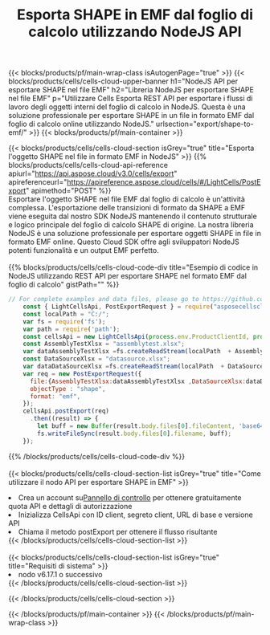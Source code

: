 ﻿---
title:  Esporta SHAPE in EMF dal foglio di calcolo utilizzando NodeJS API
description:  Aspose.Cells Cloud REST API supporta l'esportazione di file in formato {0} in {1} utilizzando {2}.
url: /it/nodejs/export/shape-to-emf/
---
{{< blocks/products/pf/main-wrap-class isAutogenPage="true" >}}
{{< blocks/products/cells/cells-cloud-upper-banner h1="NodeJS API per esportare SHAPE nel file EMF" h2="Libreria NodeJS per esportare SHAPE nel file EMF" p="Utilizzare Cells Esporta REST API per esportare i flussi di lavoro degli oggetti interni del foglio di calcolo in NodeJS. Questa è una soluzione professionale per esportare SHAPE in un file in formato EMF dal foglio di calcolo online utilizzando NodeJS." urlsection="export/shape-to-emf/" >}}
{{< blocks/products/pf/main-container >}}

{{< blocks/products/cells/cells-cloud-section isGrey="true" title="Esporta l\'oggetto SHAPE nel file in formato EMF in NodeJS" >}}
{{% blocks/products/cells/cells-cloud-api-reference apiurl="https://api.aspose.cloud/v3.0/cells/export" apireferenceurl="https://apireference.aspose.cloud/cells/#/LightCells/PostExport" apimethod="POST" %}}
<br/>
Esportare l'oggetto SHAPE nel file EMF dal foglio di calcolo è un'attività complessa. L'esportazione delle transizioni di formato da SHAPE a EMF viene eseguita dal nostro SDK NodeJS mantenendo il contenuto strutturale e logico principale del foglio di calcolo SHAPE di origine. La nostra libreria NodeJS è una soluzione professionale per esportare oggetti SHAPE in file in formato EMF online. Questo Cloud SDK offre agli sviluppatori NodeJS potenti funzionalità e un output EMF perfetto.
<br/>
<br/>
{{% blocks/products/cells/cells-cloud-code-div title="Esempio di codice in NodeJS utilizzando REST API per esportare SHAPE nel formato EMF dal foglio di calcolo" gistPath="" %}}
  
```js
// For complete examples and data files, please go to https://github.com/aspose-cells-cloud/aspose-cells-cloud-node/
    const { LightCellsApi, PostExportRequest } = require("asposecellscloud");
    const localPath = "C:/";
    var fs = require('fs');
    var path = require('path');
    const cellsApi = new LightCellsApi(process.env.ProductClientId, process.env.ProductClientSecret);
    const AssemblyTestXlsx = "assemblytest.xlsx";
    var dataAssemblyTestXlsx =fs.createReadStream(localPath  + AssemblyTestXlsx);
    const DataSourceXlsx = "datasource.xlsx";
    var dataDataSourceXlsx =fs.createReadStream(localPath  + DataSourceXlsx);
    var req = new PostExportRequest({
      file:{AssemblyTestXlsx:dataAssemblyTestXlsx ,DataSourceXlsx:dataDataSourceXlsx },
      objectType : "shape",
      format: "emf",
    });
    cellsApi.postExport(req)
      .then((result) => {
        let buff = new Buffer(result.body.files[0].fileContent, 'base64');
        fs.writeFileSync(result.body.files[0].filename, buff);
    });
```
   
{{% /blocks/products/cells/cells-cloud-code-div %}}
<br/>
<br/>
{{< blocks/products/cells/cells-cloud-section-list isGrey="true" title="Come utilizzare il nodo API per esportare SHAPE in EMF" >}}
<li> Crea un account su<a href="https://dashboard.aspose.cloud/">Pannello di controllo</a> per ottenere gratuitamente quota API e dettagli di autorizzazione</li>
<li>Inizializza CellsApi con ID client, segreto client, URL di base e versione API</li>
<li>Chiama il metodo postExport per ottenere il flusso risultante</li>
{{< /blocks/products/cells/cells-cloud-section-list >}}
<br/>
<br/>
{{< blocks/products/cells/cells-cloud-section-list isGrey="true" title="Requisiti di sistema" >}}
<li>nodo v6.17.1 o successivo</li>
{{< /blocks/products/cells/cells-cloud-section-list >}}

{{< /blocks/products/cells/cells-cloud-section >}}

{{< /blocks/products/pf/main-container >}}
{{< /blocks/products/pf/main-wrap-class >}}
